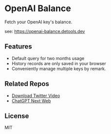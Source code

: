 # OpenAI Balance

Fetch your OpenAI key's balance.

see: <https://openai-balance.detools.dev>

## Features
- Default query for two months usage
- History records are only saved in your browser
- Conveniently manage multiple keys by remark.

## Related Repos

- [Download Twitter Video](https://github.com/egoist/download-twitter-video)
- [ChatGPT Next Web](https://github.com/Yidadaa/ChatGPT-Next-Web)

## License

MIT
